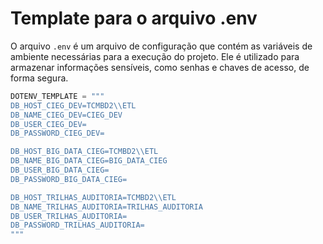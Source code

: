 # Template para o arquivo .env

O arquivo `.env` é um arquivo de configuração que contém as variáveis de ambiente necessárias para a execução do projeto. Ele é utilizado para armazenar informações sensíveis, como senhas e chaves de acesso, de forma segura.

```python
DOTENV_TEMPLATE = """
DB_HOST_CIEG_DEV=TCMBD2\\ETL
DB_NAME_CIEG_DEV=CIEG_DEV
DB_USER_CIEG_DEV=
DB_PASSWORD_CIEG_DEV=

DB_HOST_BIG_DATA_CIEG=TCMBD2\\ETL
DB_NAME_BIG_DATA_CIEG=BIG_DATA_CIEG
DB_USER_BIG_DATA_CIEG=
DB_PASSWORD_BIG_DATA_CIEG=

DB_HOST_TRILHAS_AUDITORIA=TCMBD2\\ETL
DB_NAME_TRILHAS_AUDITORIA=TRILHAS_AUDITORIA
DB_USER_TRILHAS_AUDITORIA=
DB_PASSWORD_TRILHAS_AUDITORIA=
"""
```